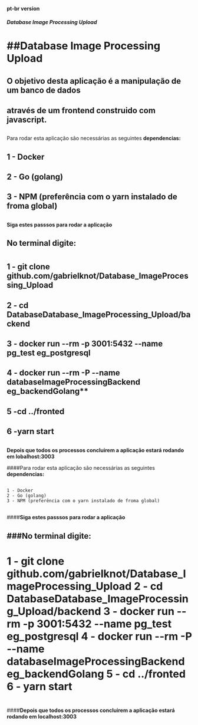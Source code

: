 **pt-br version**<h6>
**Database Image Processing Upload**<h1>

##**Database Image Processing Upload**<h6>
## 
## O objetivo desta aplicação é a manipulação de um banco de dados
## através de um frontend construido com javascript.
## 

Para rodar esta aplicação são necessárias as seguintes **dependencias:**<h2>
##
## 1 - Docker
## 2 - Go **(golang)**
## 3 - NPM (preferência com o yarn instalado de froma global)
##
**Siga estes passsos para rodar a aplicação**<h2>
		**No terminal digite:**<h1>
## 1 - git clone github.com/gabrielknot/Database_ImageProcessing_Upload
## 2 - cd DatabaseDatabase_ImageProcessing_Upload/backend
## 3 - docker run --rm -p 3001:5432 --name pg_test eg_postgresql
## 4 - docker run --rm -P --name databaseImageProcessingBackend eg_backendGolang**
## 5 -**cd ../fronted**
## 6 -**yarn start**
##
**Depois que todos os processos concluirem a aplicação estará rodando em lobalhost:3003**

####Para rodar esta aplicação são necessárias as seguintes **dependencias:**<h2>
##
	1 - Docker
	2 - Go (golang)
	3 - NPM (preferência com o yarn instalado de froma global)
##
####**Siga estes passsos para rodar a aplicação**<h2>
###**No terminal digite:**<h1>
	1 - git clone github.com/gabrielknot/Database_ImageProcessing_Upload
 	2 - cd DatabaseDatabase_ImageProcessing_Upload/backend
 	3 - docker run --rm -p 3001:5432 --name pg_test eg_postgresql
 	4 - docker run --rm -P --name databaseImageProcessingBackend eg_backendGolang
 	5 - cd ../fronted
 	6 - yarn start
#
 
####**Depois que todos os processos concluirem a aplicação estará rodando em localhost:3003**



